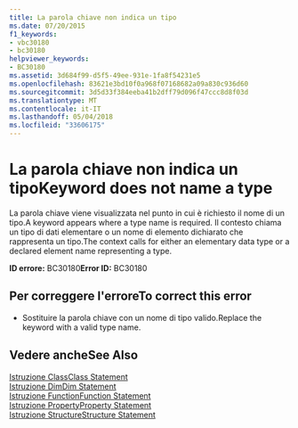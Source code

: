 ```yaml
---
title: La parola chiave non indica un tipo
ms.date: 07/20/2015
f1_keywords:
- vbc30180
- bc30180
helpviewer_keywords:
- BC30180
ms.assetid: 3d684f99-d5f5-49ee-931e-1fa8f54231e5
ms.openlocfilehash: 83621e3bd10f0a968f07168682a09a830c936d60
ms.sourcegitcommit: 3d5d33f384eeba41b2dff79d096f47ccc8d8f03d
ms.translationtype: MT
ms.contentlocale: it-IT
ms.lasthandoff: 05/04/2018
ms.locfileid: "33606175"
---
```

# <a name="keyword-does-not-name-a-type"></a><span data-ttu-id="1a3f4-102">La parola chiave non indica un tipo</span><span class="sxs-lookup"><span data-stu-id="1a3f4-102">Keyword does not name a type</span></span>
<span data-ttu-id="1a3f4-103">La parola chiave viene visualizzata nel punto in cui è richiesto il nome di un tipo.</span><span class="sxs-lookup"><span data-stu-id="1a3f4-103">A keyword appears where a type name is required.</span></span> <span data-ttu-id="1a3f4-104">Il contesto chiama un tipo di dati elementare o un nome di elemento dichiarato che rappresenta un tipo.</span><span class="sxs-lookup"><span data-stu-id="1a3f4-104">The context calls for either an elementary data type or a declared element name representing a type.</span></span>  
  
 <span data-ttu-id="1a3f4-105">**ID errore:** BC30180</span><span class="sxs-lookup"><span data-stu-id="1a3f4-105">**Error ID:** BC30180</span></span>  
  
## <a name="to-correct-this-error"></a><span data-ttu-id="1a3f4-106">Per correggere l'errore</span><span class="sxs-lookup"><span data-stu-id="1a3f4-106">To correct this error</span></span>  
  
-   <span data-ttu-id="1a3f4-107">Sostituire la parola chiave con un nome di tipo valido.</span><span class="sxs-lookup"><span data-stu-id="1a3f4-107">Replace the keyword with a valid type name.</span></span>  
  
## <a name="see-also"></a><span data-ttu-id="1a3f4-108">Vedere anche</span><span class="sxs-lookup"><span data-stu-id="1a3f4-108">See Also</span></span>  
 [<span data-ttu-id="1a3f4-109">Istruzione Class</span><span class="sxs-lookup"><span data-stu-id="1a3f4-109">Class Statement</span></span>](../../visual-basic/language-reference/statements/class-statement.md)  
 [<span data-ttu-id="1a3f4-110">Istruzione Dim</span><span class="sxs-lookup"><span data-stu-id="1a3f4-110">Dim Statement</span></span>](../../visual-basic/language-reference/statements/dim-statement.md)  
 [<span data-ttu-id="1a3f4-111">Istruzione Function</span><span class="sxs-lookup"><span data-stu-id="1a3f4-111">Function Statement</span></span>](../../visual-basic/language-reference/statements/function-statement.md)  
 [<span data-ttu-id="1a3f4-112">Istruzione Property</span><span class="sxs-lookup"><span data-stu-id="1a3f4-112">Property Statement</span></span>](../../visual-basic/language-reference/statements/property-statement.md)  
 [<span data-ttu-id="1a3f4-113">Istruzione Structure</span><span class="sxs-lookup"><span data-stu-id="1a3f4-113">Structure Statement</span></span>](../../visual-basic/language-reference/statements/structure-statement.md)
